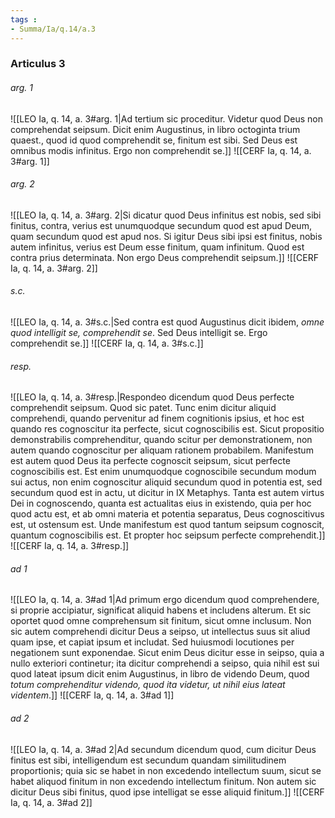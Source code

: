 ```yaml
---
tags : 
- Summa/Ia/q.14/a.3
---
```


### Articulus 3

###### arg. 1
![[LEO Ia, q. 14, a. 3#arg. 1|Ad tertium sic proceditur. Videtur quod Deus non comprehendat seipsum. Dicit enim Augustinus, in libro octoginta trium quaest., quod id quod comprehendit se, finitum est sibi. Sed Deus est omnibus modis infinitus. Ergo non comprehendit se.]]
![[CERF Ia, q. 14, a. 3#arg. 1]]

###### arg. 2
![[LEO Ia, q. 14, a. 3#arg. 2|Si dicatur quod Deus infinitus est nobis, sed sibi finitus, contra, verius est unumquodque secundum quod est apud Deum, quam secundum quod est apud nos. Si igitur Deus sibi ipsi est finitus, nobis autem infinitus, verius est Deum esse finitum, quam infinitum. Quod est contra prius determinata. Non ergo Deus comprehendit seipsum.]]
![[CERF Ia, q. 14, a. 3#arg. 2]]

###### s.c.
![[LEO Ia, q. 14, a. 3#s.c.|Sed contra est quod Augustinus dicit ibidem, *omne quod intelligit se, comprehendit se*. Sed Deus intelligit se. Ergo comprehendit se.]]
![[CERF Ia, q. 14, a. 3#s.c.]]

###### resp.
![[LEO Ia, q. 14, a. 3#resp.|Respondeo dicendum quod Deus perfecte comprehendit seipsum. Quod sic patet. Tunc enim dicitur aliquid comprehendi, quando pervenitur ad finem cognitionis ipsius, et hoc est quando res cognoscitur ita perfecte, sicut cognoscibilis est. Sicut propositio demonstrabilis comprehenditur, quando scitur per demonstrationem, non autem quando cognoscitur per aliquam rationem probabilem. Manifestum est autem quod Deus ita perfecte cognoscit seipsum, sicut perfecte cognoscibilis est. Est enim unumquodque cognoscibile secundum modum sui actus, non enim cognoscitur aliquid secundum quod in potentia est, sed secundum quod est in actu, ut dicitur in IX Metaphys. Tanta est autem virtus Dei in cognoscendo, quanta est actualitas eius in existendo, quia per hoc quod actu est, et ab omni materia et potentia separatus, Deus cognoscitivus est, ut ostensum est. Unde manifestum est quod tantum seipsum cognoscit, quantum cognoscibilis est. Et propter hoc seipsum perfecte comprehendit.]]
![[CERF Ia, q. 14, a. 3#resp.]]

###### ad 1
![[LEO Ia, q. 14, a. 3#ad 1|Ad primum ergo dicendum quod comprehendere, si proprie accipiatur, significat aliquid habens et includens alterum. Et sic oportet quod omne comprehensum sit finitum, sicut omne inclusum. Non sic autem comprehendi dicitur Deus a seipso, ut intellectus suus sit aliud quam ipse, et capiat ipsum et includat. Sed huiusmodi locutiones per negationem sunt exponendae. Sicut enim Deus dicitur esse in seipso, quia a nullo exteriori continetur; ita dicitur comprehendi a seipso, quia nihil est sui quod lateat ipsum dicit enim Augustinus, in libro de videndo Deum, quod *totum comprehenditur videndo, quod ita videtur, ut nihil eius lateat videntem*.]]
![[CERF Ia, q. 14, a. 3#ad 1]]

###### ad 2
![[LEO Ia, q. 14, a. 3#ad 2|Ad secundum dicendum quod, cum dicitur Deus finitus est sibi, intelligendum est secundum quandam similitudinem proportionis; quia sic se habet in non excedendo intellectum suum, sicut se habet aliquod finitum in non excedendo intellectum finitum. Non autem sic dicitur Deus sibi finitus, quod ipse intelligat se esse aliquid finitum.]]
![[CERF Ia, q. 14, a. 3#ad 2]]

